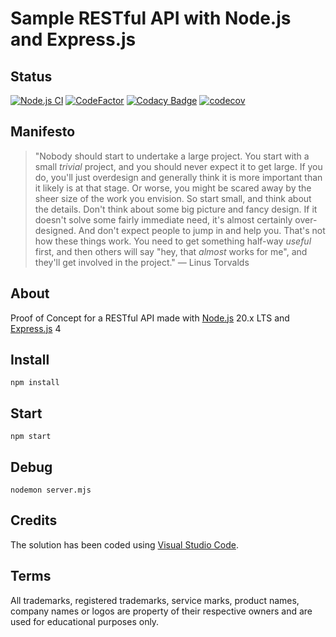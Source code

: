 # Sample RESTful API with Node.js and Express.js

## Status

[![Node.js CI](https://github.com/nanotaboada/node-samples-express-restful/actions/workflows/node.js.yml/badge.svg)](https://github.com/nanotaboada/node-samples-express-restful/actions/workflows/node.js.yml)
[![CodeFactor](https://www.codefactor.io/repository/github/nanotaboada/node-samples-express-restful/badge)](https://www.codefactor.io/repository/github/nanotaboada/node-samples-express-restful)
[![Codacy Badge](https://app.codacy.com/project/badge/Grade/84e500621bf045169f68268c2b18bdec)](https://app.codacy.com/gh/nanotaboada/node-samples-express-restful/dashboard?utm_source=gh&utm_medium=referral&utm_content=&utm_campaign=Badge_grade)
[![codecov](https://codecov.io/gh/nanotaboada/node-samples-express-restful/branch/master/graph/badge.svg?token=OQLWNTL1PE)](https://codecov.io/gh/nanotaboada/node-samples-express-restful)

## Manifesto

> "Nobody should start to undertake a large project. You start with a small _trivial_ project, and you should never expect it to get large. If you do, you'll just overdesign and generally think it is more important than it likely is at that stage. Or worse, you might be scared away by the sheer size of the work you envision. So start small, and think about the details. Don't think about some big picture and fancy design. If it doesn't solve some fairly immediate need, it's almost certainly over-designed. And don't expect people to jump in and help you. That's not how these things work. You need to get something half-way _useful_ first, and then others will say "hey, that _almost_ works for me", and they'll get involved in the project." — Linus Torvalds

## About

Proof of Concept for a RESTful API made with [Node.js](https://nodejs.org/) 20.x LTS and [Express.js](https://expressjs.com/) 4

## Install

```shell
npm install
```

## Start

```shell
npm start
```

## Debug

```shell
nodemon server.mjs
```


## Credits

The solution has been coded using [Visual Studio Code](https://code.visualstudio.com/).

## Terms

All trademarks, registered trademarks, service marks, product names, company names or logos are property of their respective owners and are used for educational purposes only.
